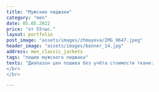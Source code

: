 ```yaml
---
title: "Мужские пиджаки"
category: "men"
date: 05.05.2022
price: "от 55тыс."
layout: portfolio
post_image: "assets/images/zhmayeva/IMG_9647.jpeg"
header_image: "assets/images/banner_14.jpg"
address: men_classic_jackets
tags: "пошив мужского пиджака"
texts: "Диапазон цен пошива без учёта стоимости ткани:
</br>
</br>

---
```

